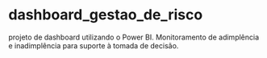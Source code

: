 # dashboard_gestao_de_risco
projeto de dashboard utilizando o Power BI.  Monitoramento de adimplência e inadimplência para suporte à tomada de decisão.
